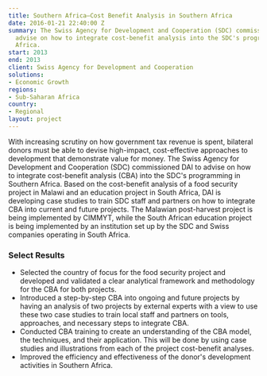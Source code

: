 ```yaml
---
title: Southern Africa—Cost Benefit Analysis in Southern Africa
date: 2016-01-21 22:40:00 Z
summary: The Swiss Agency for Development and Cooperation (SDC) commissioned DAI to
  advise on how to integrate cost-benefit analysis into the SDC's programming in Southern
  Africa.
start: 2013
end: 2013
client: Swiss Agency for Development and Cooperation
solutions:
- Economic Growth
regions:
- Sub-Saharan Africa
country:
- Regional
layout: project
---
```


With increasing scrutiny on how government tax revenue is spent, bilateral donors must be able to devise high-impact, cost-effective approaches to development that demonstrate value for money. The Swiss Agency for Development and Cooperation (SDC) commissioned DAI to advise on how to integrate cost-benefit analysis (CBA) into the SDC's programming in Southern Africa. Based on the cost-benefit analysis of a food security project in Malawi and an education project in South Africa, DAI is developing case studies to train SDC staff and partners on how to integrate CBA into current and future projects. The Malawian post-harvest project is being implemented by CIMMYT, while the South African education project is being implemented by an institution set up by the SDC and Swiss companies operating in South Africa.

### Select Results

* Selected the country of focus for the food security project and developed and validated a clear analytical framework and methodology for the CBA for both projects.
* Introduced a step-by-step CBA into ongoing and future projects by having an analysis of two projects by external experts with a view to use these two case studies to train local staff and partners on tools, approaches, and necessary steps to integrate CBA.
* Conducted CBA training to create an understanding of the CBA model, the techniques, and their application. This will be done by using case studies and illustrations from each of the project cost-benefit analyses.
* Improved the efficiency and effectiveness of the donor's development activities in Southern Africa.